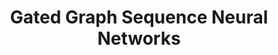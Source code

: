---
title: Gated Graph Sequence Neural Networks
tags: [GNN, Gated Networks]
style: fill
color: primary
description: A dive into the theory of GGSNN
external_url: https://iq.opengenus.org/gated-graph-sequence-neural-networks/
---